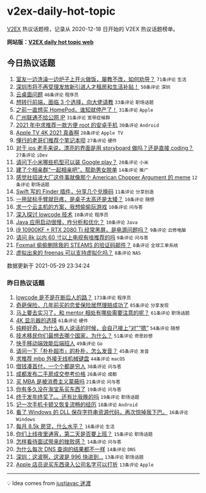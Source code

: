 # v2ex-daily-hot-topic

[V2EX](https://www.v2ex.com/) 热议话题榜，记录从 2020-12-18 日开始的 V2EX 热议话题榜单。

**网站版：[V2EX daily hot topic web](https://boojack.github.io/v2ex-daily-hot-topic-web/)**

## 今日热议话题

<!-- TODAY BEGIN -->

1. [室友一边洗澡一边炉子上开火做饭，屡教不改，如何劝导？](https://www.v2ex.com/t/779956) `71条评论` `生活`
1. [深圳市将不再受理发放新引进人才租房和生活补贴！](https://www.v2ex.com/t/779957) `50条评论` `深圳`
1. [云桌面问题](https://www.v2ex.com/t/779978) `46条评论` `程序员`
1. [想转行前端，面临 3 个选择，向大佬请教](https://www.v2ex.com/t/779994) `33条评论` `职场话题`
1. [之前一直想买 HomePod，谁知就停产了！](https://www.v2ex.com/t/779973) `31条评论` `Apple`
1. [广州联通不给公网 IP](https://www.v2ex.com/t/779995) `31条评论` `宽带症候群`
1. [2021 年中求推荐一款方便 root 的安卓手机](https://www.v2ex.com/t/780027) `30条评论` `Android`
1. [Apple TV 4K 2021 真香啊](https://www.v2ex.com/t/780078) `28条评论` `Apple TV`
1. [懂行的老哥们推荐个笔记本呗](https://www.v2ex.com/t/780043) `27条评论` `硬件`
1. [对于 ios 老手来说，漂亮的界面是用 storyboard 做吗？还是直接 coding？](https://www.v2ex.com/t/780009) `27条评论` `iDev`
1. [请问下小米哪些机型可以装 Google play？](https://www.v2ex.com/t/780014) `20条评论` `小米`
1. [建了个相亲群“一起相亲吧”，帮助男女脱单](https://www.v2ex.com/t/780060) `14条评论` `推广`
1. [感觉社招进大厂这件事就像那个 American Chopper Argument 的 meme](https://www.v2ex.com/t/780015) `12条评论` `职场话题`
1. [Swift 写的 Finder 插件，分享几个兑换码](https://www.v2ex.com/t/779984) `11条评论` `分享创造`
1. [一用鼠标手臂就巨疼，是桌子太高还是太矮？](https://www.v2ex.com/t/780087) `10条评论` `随想`
1. [求一个云主机的方案，我想偷偷玩游戏](https://www.v2ex.com/t/780082) `10条评论` `问与答`
1. [深入探讨 lowcode 技术](https://www.v2ex.com/t/780005) `10条评论` `程序员`
1. [Java 应用启动很慢，咋分析和优化？](https://www.v2ex.com/t/779969) `10条评论` `Java`
1. [i9 10900KF + RTX 2080 Ti 经常黑屏，是电源问题吗？](https://www.v2ex.com/t/780081) `9条评论` `云修电脑`
1. [请问 8k 以内 60 寸以上电视有啥推荐的吗](https://www.v2ex.com/t/780030) `9条评论` `问与答`
1. [Foxmail 偷偷删除我的 STEAMS 的验证码邮件？](https://www.v2ex.com/t/780091) `8条评论` `全球工单系统`
1. [虚拟出来的 freenas 可以支持虚拟化吗？](https://www.v2ex.com/t/780049) `8条评论` `NAS`

数据更新于 2021-05-29 23:34:24

<!-- TODAY END -->

### 昨日热议话题

<!-- YESTERDAY BEGIN -->

1. [lowcode 是不是在断后人的路？](https://www.v2ex.com/t/779797) `173条评论` `程序员`
1. [奇葩保险，几年前买的恋爱保险居然理赔成功了](https://www.v2ex.com/t/779805) `85条评论` `分享发现`
1. [马上要去实习了，和 mentor 相处有哪些需要注意的呢？](https://www.v2ex.com/t/779707) `61条评论` `职场话题`
1. [4K 显示器的选择](https://www.v2ex.com/t/779716) `61条评论` `硬件`
1. [纯粹好奇，为什么有人说话的时候，会自己接上“对”“嗯”](https://www.v2ex.com/t/779733) `54条评论` `随想`
1. [技术移民你们最想去哪个国家，为什么？](https://www.v2ex.com/t/779841) `51条评论` `奇思妙想`
1. [快手移动端效能后端招人](https://www.v2ex.com/t/779777) `49条评论` `Go`
1. [请问一下「朴朴超市」的朴朴，怎么发音？](https://www.v2ex.com/t/779730) `45条评论` `发音`
1. [求推荐 mbp 外接无线机械键盘](https://www.v2ex.com/t/779720) `44条评论` `macOS`
1. [借钱凑首付，一个个都是穷人](https://www.v2ex.com/t/779723) `38条评论` `问与答`
1. [成都发布二手房成交参考价格](https://www.v2ex.com/t/779838) `26条评论` `成都`
1. [买 MBA 是被消费主义蒙蔽吗](https://www.v2ex.com/t/779846) `21条评论` `问与答`
1. [你有多久没在淘宝系买东西了](https://www.v2ex.com/t/779882) `19条评论` `问与答`
1. [终于发年终奖了。。还有比我晚的吗](https://www.v2ex.com/t/779850) `19条评论` `职场话题`
1. [记一次手机卡顿又恢复流畅的经历](https://www.v2ex.com/t/779766) `18条评论` `Android`
1. [看了 Windows 的 DLL 保存字符串资源代码，再次惊掉我下巴。](https://www.v2ex.com/t/779947) `16条评论` `Windows`
1. [每月 8.5k 房贷，什么水平？](https://www.v2ex.com/t/779893) `16条评论` `生活`
1. [你们上线夜里通宵，第二天是否要上班？](https://www.v2ex.com/t/779820) `15条评论` `职场话题`
1. [怎样看待面试带来的挫败感？](https://www.v2ex.com/t/779910) `14条评论` `问与答`
1. [为什么每次 DNS 查询的结果都不一样](https://www.v2ex.com/t/779829) `14条评论` `DNS`
1. [深圳：这波啊，这波是 996 快进到...](https://www.v2ex.com/t/779923) `13条评论` `职场话题`
1. [Apple 店员说买东西录入公司名字可以打折](https://www.v2ex.com/t/779867) `13条评论` `Apple`

<!-- YESTERDAY END -->

---

💡 Idea comes from [justjavac 迷渡](https://github.com/justjavac/)

